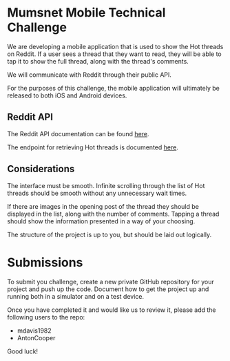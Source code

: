 # Mumsnet Mobile Technical Challenge
We are developing a mobile application that is used to show the Hot threads on Reddit. If a user sees a thread that they want to read, they will be able to tap it to show the full thread, along with the thread's comments.

We will communicate with Reddit through their public API.

For the purposes of this challenge, the mobile application will ultimately be released to both iOS and Android devices.

## Reddit API
The Reddit API documentation can be found [here](https://www.reddit.com/dev/api).

The endpoint for retrieving Hot threads is documented [here](https://www.reddit.com/dev/api#GET_hot).

## Considerations
The interface must be smooth. Infinite scrolling through the list of Hot threads should be smooth without any unnecessary wait times.

If there are images in the opening post of the thread they should be displayed in the list, along with the number of comments. Tapping a thread should show the information presented in a way of your choosing.

The structure of the project is up to you, but should be laid out logically.

# Submissions
To submit you challenge, create a new private GitHub repository for your project and push up the code. Document how to get the project up and running both in a simulator and on a test device.

Once you have completed it and would like us to review it, please add the following users to the repo:

- mdavis1982
- AntonCooper

Good luck!
